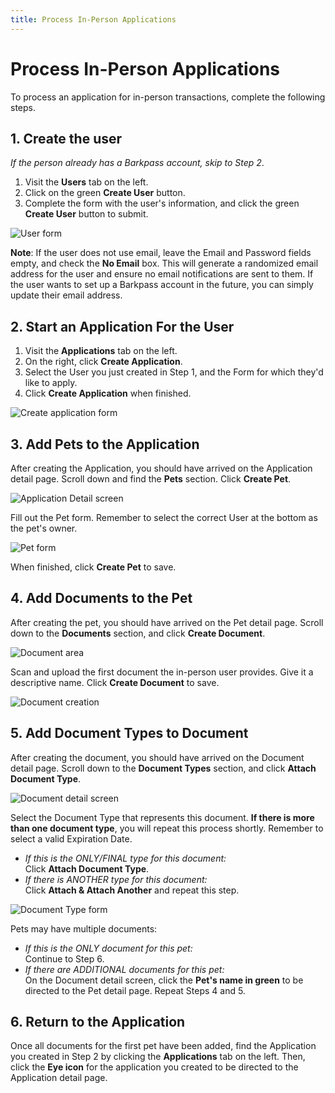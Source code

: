 ```yaml
---
title: Process In-Person Applications
---
```







# Process In-Person Applications

To process an application for in-person transactions, complete the following steps.

## 1. Create the user

_If the person already has a Barkpass account, skip to Step 2_.

1. Visit the **Users** tab on the left.
2. Click on the green **Create User** button.
3. Complete the form with the user's information, and click the green **Create User** button to submit.

![User form](/images/uploads/screen-shot-2019-12-03-at-7.37.34-am.png)

**Note**: If the user does not use email, leave the Email and Password fields empty, and check the **No Email** box. This will generate a randomized email address for the user and ensure no email notifications are sent to them. If the user wants to set up a Barkpass account in the future, you can simply update their email address.

## 2. Start an Application For the User

1. Visit the **Applications** tab on the left.
2. On the right, click **Create Application**.
3. Select the User you just created in Step 1, and the Form for which they'd like to apply.
4. Click **Create Application** when finished.

![Create application form](/images/uploads/screen-shot-2019-12-03-at-7.41.57-am.png)

## 3. Add Pets to the Application

After creating the Application, you should have arrived on the Application detail page. Scroll down and find the **Pets** section. Click **Create Pet**.

![Application Detail screen](/images/uploads/screen-shot-2019-12-03-at-7.44.29-am.png)

Fill out the Pet form. Remember to select the correct User at the bottom as the pet's owner.

![Pet form](/images/uploads/screen-shot-2019-12-03-at-7.45.44-am.png)

When finished, click **Create Pet** to save.

## 4. Add Documents to the Pet

After creating the pet, you should have arrived on the Pet detail page. Scroll down to the **Documents** section, and click **Create Document**.

![Document area](/images/uploads/screen-shot-2019-12-03-at-7.49.08-am.png)

Scan and upload the first document the in-person user provides. Give it a descriptive name. Click **Create Document** to save.

![Document creation](/images/uploads/screen-shot-2019-12-03-at-7.50.57-am.png)

## 5. Add Document Types to Document

After creating the document, you should have arrived on the Document detail page. Scroll down to the **Document Types** section, and click **Attach Document Type**.

![Document detail screen](/images/uploads/screen-shot-2019-12-03-at-7.53.53-am.png)

Select the Document Type that represents this document. **If there is more than one document type**, you will repeat this process shortly. Remember to select a valid Expiration Date.

* _If this is the ONLY/FINAL type for this document:_\
  Click **Attach Document Type**.
* _If there is ANOTHER type for this document:_\
  Click **Attach & Attach Another** and repeat this step.

![Document Type form](/images/uploads/screen-shot-2019-12-03-at-7.55.31-am.png)

Pets may have multiple documents:

* _If this is the ONLY document for this pet:_\
  Continue to Step 6.
* _If there are ADDITIONAL documents for this pet:_\
  On the Document detail screen, click the **Pet's name in green** to be directed to the Pet detail page. Repeat Steps 4 and 5.

## 6. Return to the Application

Once all documents for the first pet have been added, find the Application you created in Step 2 by clicking the **Applications** tab on the left. Then, click the **Eye icon** for the application you created to be directed to the Application detail page.

![]()
